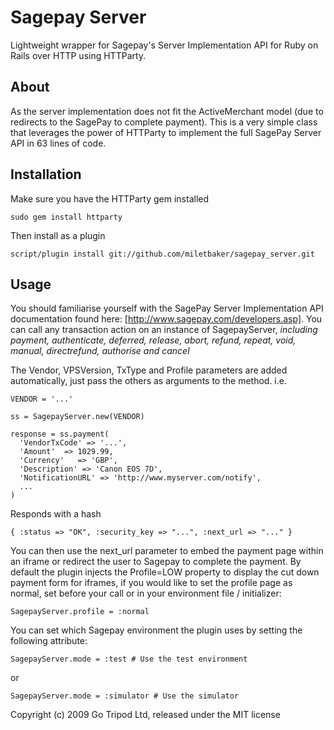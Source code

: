 Sagepay Server
==============

Lightweight wrapper for Sagepay's Server Implementation API for Ruby on Rails over HTTP using HTTParty.

About
-----

As the server implementation does not fit the ActiveMerchant model (due to redirects to the SagePay to complete payment). This is a very simple class that leverages the power of HTTParty to implement the full SagePay Server API in 63 lines of code.

Installation
------------

Make sure you have the HTTParty gem installed

	sudo gem install httparty
	
Then install as a plugin

    script/plugin install git://github.com/miletbaker/sagepay_server.git
    
Usage
-----

You should familiarise yourself with the SagePay Server Implementation API documentation found here: [http://www.sagepay.com/developers.asp]. You can call any transaction action on an instance of SagepayServer, _including payment, authenticate, deferred, release, abort, refund, repeat, void, manual, directrefund, authorise and cancel_

The Vendor, VPSVersion, TxType and Profile parameters are added automatically, just pass the others as arguments to the method. i.e. 

    VENDOR = '...'
    
    ss = SagepayServer.new(VENDOR)
    
    response = ss.payment(
      'VendorTxCode' => '...',
      'Amount'  => 1029.99,
      'Currency'   => 'GBP',
	  'Description' => 'Canon EOS 7D',
	  'NotificationURL' => 'http://www.myserver.com/notify',
	  ...
    )
    
Responds with a hash
	
	{ :status => "OK", :security_key => "...", :next_url => "..." }
	
You can then use the next_url parameter to embed the payment page within an iframe or redirect the user to Sagepay to complete the payment. By default the plugin injects the Profile=LOW property to display the cut down payment form for iframes, if you would like to set the profile page as normal, set before your call or in your environment file / initializer:

	SagepayServer.profile = :normal


You can set which Sagepay environment the plugin uses by setting the following attribute:

	SagepayServer.mode = :test # Use the test environment
	
or

	SagepayServer.mode = :simulator # Use the simulator

Copyright (c) 2009 Go Tripod Ltd, released under the MIT license